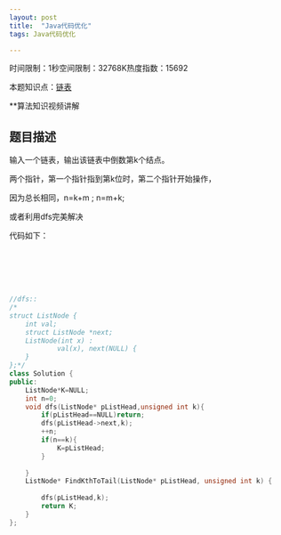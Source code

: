 ```yaml
---
layout: post
title:  "Java代码优化"
tags: Java代码优化

---
```

时间限制：1秒空间限制：32768K热度指数：15692

本题知识点：[链表](https://www.nowcoder.com/questionCenter?questionTypes=000100&mutiTagIds=580)

**算法知识视频讲解

## 题目描述

输入一个链表，输出该链表中倒数第k个结点。



两个指针，第一个指针指到第k位时，第二个指针开始操作，

因为总长相同，n=k+m  ;  n=m+k;



或者利用dfs完美解决

代码如下：

```c++






//dfs::
/*
struct ListNode {
	int val;
	struct ListNode *next;
	ListNode(int x) :
			val(x), next(NULL) {
	}
};*/
class Solution {
public:
    ListNode*K=NULL;
    int n=0;
    void dfs(ListNode* pListHead,unsigned int k){
        if(pListHead==NULL)return;
        dfs(pListHead->next,k);
        ++n;
        if(n==k){
            K=pListHead;
        }
        
    }
    ListNode* FindKthToTail(ListNode* pListHead, unsigned int k) {
    	
        dfs(pListHead,k);
        return K;
    }
};
```

